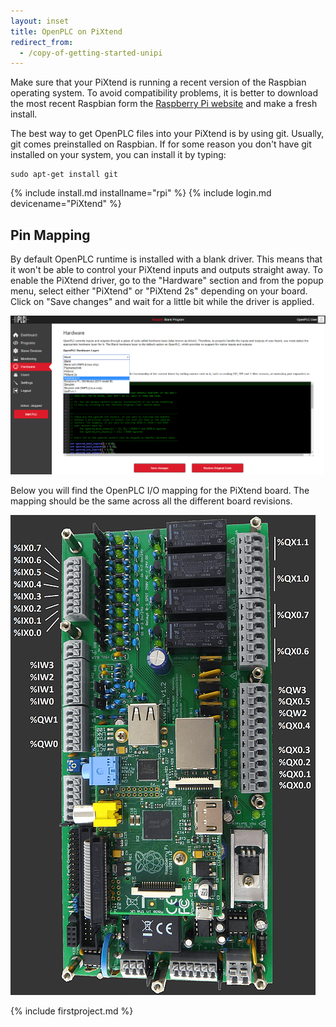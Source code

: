 ```yaml
---
layout: inset
title: OpenPLC on PiXtend
redirect_from:
  - /copy-of-getting-started-unipi
---
```


Make sure that your PiXtend is running a recent version of the Raspbian
operating system. To avoid compatibility problems, it is better to download
the most recent Raspbian form the
[Raspberry Pi website](https://www.raspberrypi.org/downloads/) and make a fresh
install.​

The best way to get OpenPLC files into your PiXtend is by using git. Usually,
git comes preinstalled on Raspbian. If for some reason you don't have git
installed on your system, you can install it by typing:
​
```
sudo apt-get install git
```

{% include install.md installname="rpi" %}
{% include login.md devicename="PiXtend" %}

## Pin Mapping

By default OpenPLC runtime is installed with a blank driver. This means that
it won't be able to control your PiXtend inputs and outputs straight away. To
enable the PiXtend driver, go to the "Hardware" section and from the popup
menu, select either "PiXtend" or "PiXtend 2s" depending on your board. Click
on "Save changes" and wait for a little bit while the driver is applied.

![](/runtime/img/selecthw.png)

Below you will find the OpenPLC I/O mapping for the PiXtend board. The mapping
should be the same across all the different board revisions.

![](pinout.png)

{% include firstproject.md %}

